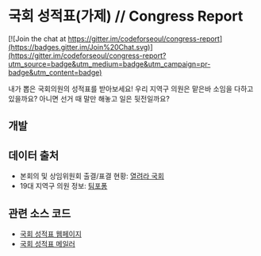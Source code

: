 # 국회 성적표(가제) // Congress Report

[![Join the chat at https://gitter.im/codeforseoul/congress-report](https://badges.gitter.im/Join%20Chat.svg)](https://gitter.im/codeforseoul/congress-report?utm_source=badge&utm_medium=badge&utm_campaign=pr-badge&utm_content=badge)

내가 뽑은 국회의원의 성적표를 받아보세요! 우리 지역구 의원은 맡은바 소임을 다하고 있을까요? 아니면 선거 때 말만 해놓고 일은 뒷전일까요?

## 개발

## 데이터 출처
- 본회의 및 상임위원회 출결/표결 현황: [열려라 국회](http://watch.peoplepower21.org/)
- 19대 지역구 의원 정보: [팀포퐁](http://data.popong.com/)

## 관련 소스 코드
- [국회 성적표 웹페이지](https://github.com/codeforseoul/congress-report-web)
- [국회 성적표 메일러](https://github.com/codeforseoul/conress-report-mailer)

